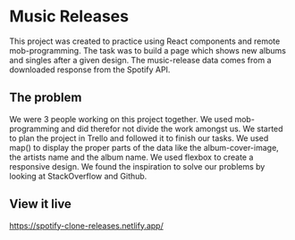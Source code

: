 # Music Releases

This project was created to practice using React components and remote mob-programming. The task was to build a page which shows new albums and singles after a given design. The music-release data comes from a downloaded response from the Spotify API.

## The problem

We were 3 people working on this project together. We used mob-programming and did therefor not divide the work amongst us. We started to plan the project in Trello and followed it to finish our tasks. We used map() to display the proper parts of the data like the album-cover-image, the artists name and the album name. We used flexbox to create a responsive design. We found the inspiration to solve our problems by looking at StackOverflow and Github.

## View it live

https://spotify-clone-releases.netlify.app/